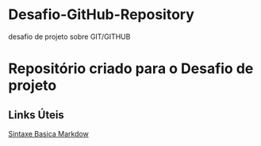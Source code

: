 # Desafio-GitHub-Repository
desafio de projeto sobre GIT/GITHUB
# Repositório criado para o Desafio de projeto

## Links Úteis 
[Sintaxe Basica Markdow](https://www.markdownguide.org/basic-syntax/)
